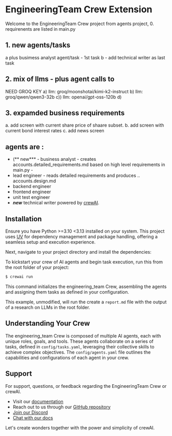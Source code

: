 # EngineeringTeam Crew Extension

Welcome to the EngineeringTeam Crew project from agents project,
0. requirenents are listed in main.py

## 1. new agents/tasks
a plus busimess analyst agent/task - 1st task
b - add technical writer as last task

## 2. mix of llms - plus agent calls to 
NEED GROQ KEY
a)  llm: groq/moonshotai/kimi-k2-instruct
b) llm: groq/qwen/qwen3-32b
c)) llm: openai/gpt-oss-120b
d) 

## 3. expamded business requirements
a. add screen with current share price of shaare subset.
b. add screen with current bond interest rates
c. add news screen

## agents are :
- (** new***  - business analyst - creates accounts.detailed_requirements.md based on high level requirements in main.py - 
- lead engineer - reads detailed requirements and produces .. accounts.design.md
- backend engineer
- frontend engineer
- unit test engineer
- ***new*** technical writer
powered by [crewAI](https://crewai.com). 

## Installation

Ensure you have Python >=3.10 <3.13 installed on your system. This project uses [UV](https://docs.astral.sh/uv/) for dependency management and package handling, offering a seamless setup and execution experience.



Next, navigate to your project directory and install the dependencies:


To kickstart your crew of AI agents and begin task execution, run this from the root folder of your project:

```bash
$ crewai run
```

This command initializes the engineering_team Crew, assembling the agents and assigning them tasks as defined in your configuration.

This example, unmodified, will run the create a `report.md` file with the output of a research on LLMs in the root folder.

## Understanding Your Crew

The engineering_team Crew is composed of multiple AI agents, each with unique roles, goals, and tools. These agents collaborate on a series of tasks, defined in `config/tasks.yaml`, leveraging their collective skills to achieve complex objectives. The `config/agents.yaml` file outlines the capabilities and configurations of each agent in your crew.

## Support

For support, questions, or feedback regarding the EngineeringTeam Crew or crewAI.
- Visit our [documentation](https://docs.crewai.com)
- Reach out to us through our [GitHub repository](https://github.com/joaomdmoura/crewai)
- [Join our Discord](https://discord.com/invite/X4JWnZnxPb)
- [Chat with our docs](https://chatg.pt/DWjSBZn)

Let's create wonders together with the power and simplicity of crewAI.
